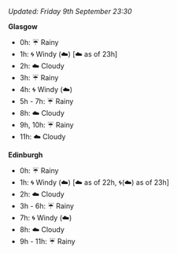 *Updated: Friday 9th September 23:30*

**Glasgow**

* 0h: :umbrella: Rainy
* 1h: :cyclone: Windy (:cloud:) [:cloud: as of 23h]
* 2h: :cloud: Cloudy
* 3h: :umbrella: Rainy
* 4h: :cyclone: Windy (:cloud:)
* 5h - 7h: :umbrella: Rainy
* 8h: :cloud: Cloudy
* 9h, 10h: :umbrella: Rainy
* 11h: :cloud: Cloudy

**Edinburgh**

* 0h: :umbrella: Rainy
* 1h: :cyclone: Windy (:cloud:) [:cloud: as of 22h, :cyclone:(:cloud:) as of 23h]
* 2h: :cloud: Cloudy
* 3h - 6h: :umbrella: Rainy
* 7h: :cyclone: Windy (:cloud:)
* 8h: :cloud: Cloudy
* 9h - 11h: :umbrella: Rainy
